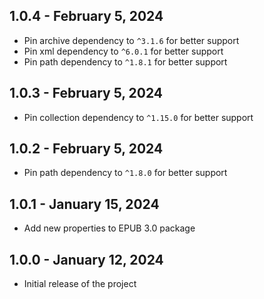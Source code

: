 ## 1.0.4 - February 5, 2024

-   Pin archive dependency to `^3.1.6` for better support
-   Pin xml dependency to `^6.0.1` for better support
-   Pin path dependency to `^1.8.1` for better support

## 1.0.3 - February 5, 2024

-   Pin collection dependency to `^1.15.0` for better support

## 1.0.2 - February 5, 2024

-   Pin path dependency to `^1.8.0` for better support

## 1.0.1 - January 15, 2024

-   Add new properties to EPUB 3.0 package

## 1.0.0 - January 12, 2024

-   Initial release of the project
